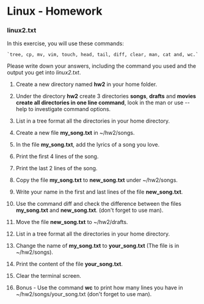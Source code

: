 # Linux - Homework 

### linux2.txt

In this exercise, you will use these commands:

    `tree, cp, mv, vim, touch, head, tail, diff, clear, man, cat and, wc.`

Please write down your answers, including the command you used and the output you get into *linux2.txt*.

1. Create a new directory named **hw2** in your home folder.

2. Under the directory **hw2** create 3 directories **songs**, **drafts** and **movies**  
**create all directories in one line command**, look in the man or use --help to investigate command options.

3. List in a tree format all the directories in your home directory.

4. Create a new file **my_song.txt** in ~/hw2/songs.

5. In the file **my_song.txt**, add the lyrics of a song you love.

6. Print the first 4 lines of the song.

7. Print the last 2 lines of the song.

8. Copy the file **my_song.txt** to **new_song.txt** under ~/hw2/songs.

9. Write your name in the first and last lines of the file **new_song.txt**.

10. Use the command diff and check the difference between the files **my_song.txt** and **new_song.txt**. (don't forget to use man).

11. Move the file  **new_song.txt** to ~/hw2/drafts.

12. List in a tree format all the directories in your home directory.

13. Change the name of **my_song.txt** to **your_song.txt** (The file is in ~/hw2/songs).

14. Print the content of the file **your_song.txt**.

15. Clear the terminal screen.

16. Bonus - Use the command **wc** to print how many lines you have in ~/hw2/songs/your_song.txt (don't forget to use man).
